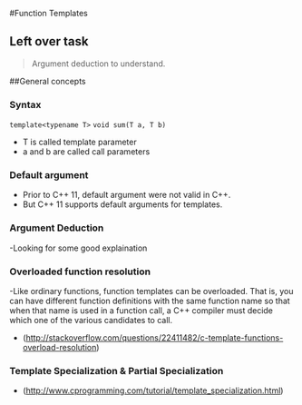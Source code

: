#Function Templates

## Left over task
> Argument deduction to understand.

##General concepts

### Syntax
`template<typename T>`
`void sum(T a, T b)`
- T is called template parameter
- a and b are called call parameters

### Default argument
- Prior to C++ 11, default argument were not valid in C++.
- But C++ 11 supports default arguments for templates.

### Argument Deduction
-Looking for some good explaination

### Overloaded function resolution
-Like ordinary functions, function templates can be overloaded. That is, you can have different function definitions with
the same function name so that when that name is used in a function call, a C++ compiler must decide which one of
the various candidates to call.
- (http://stackoverflow.com/questions/22411482/c-template-functions-overload-resolution)

### Template Specialization & Partial Specialization
- (http://www.cprogramming.com/tutorial/template_specialization.html)



